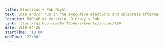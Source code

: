 ```yaml
---
title: Elections + Pub Night
text: Vote and/or run in the executive elections and celebrate afterwards at the pub.
location: MADLAB at Gerstein, O'Grady's Pub
link: https://github.com/UofTCoders/Events/issues/150
date: 2018-04-26
startTime: '18:00'
endTime: '22:00'
---
```

